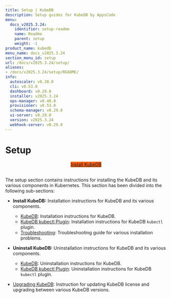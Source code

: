 ```yaml
---
title: Setup | KubeDB
description: Setup guides for KubeDB by AppsCode
menu:
  docs_v2025.3.24:
    identifier: setup-readme
    name: Readme
    parent: setup
    weight: -1
product_name: kubedb
menu_name: docs_v2025.3.24
section_menu_id: setup
url: /docs/v2025.3.24/setup/
aliases:
- /docs/v2025.3.24/setup/README/
info:
  autoscaler: v0.38.0
  cli: v0.53.0
  dashboard: v0.29.0
  installer: v2025.3.24
  ops-manager: v0.40.0
  provisioner: v0.53.0
  schema-manager: v0.29.0
  ui-server: v0.29.0
  version: v2025.3.24
  webhook-server: v0.29.0
---
```


# Setup

<div style="text-align: center;">
  <a class="button is-info is-medium is-active has-text-weight-normal" href="/docs/v2025.3.24/setup/install/kubedb"  style="background:#FC6011; width: 18rem;">Install KubeDB</a>
</div>
<br>

The setup section contains instructions for installing the KubeDB and its various components in Kubernetes. This section has been divided into the following sub-sections:

- **Install KubeDB:** Installation instructions for KubeDB and its various components.
  - [KubeDB](/docs/v2025.3.24/setup/install/kubedb): Installation instructions for KubeDB.
  - [KubeDB kubectl Plugin](/docs/v2025.3.24/setup/install/kubectl_plugin): Installation instructions for KubeDB `kubectl` plugin.
  - [Troubleshooting](/docs/v2025.3.24/setup/install/troubleshoting): Troubleshooting guide for various installation problems.

- **Uninstall KubeDB:** Uninstallation instructions for KubeDB and its various components.
  - [KubeDB](/docs/v2025.3.24/setup/uninstall/kubedb): Uninstallation instructions for KubeDB.
  - [KubeDB kubectl Plugin](/docs/v2025.3.24/setup/uninstall/kubectl_plugin): Uninstallation instructions for KubeDB `kubectl` plugin.
- [Upgrading KubeDB](/docs/v2025.3.24/setup/upgrade/): Instruction for updating KubeDB license and upgrading between various KubeDB versions.
